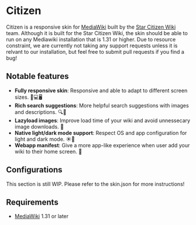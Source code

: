 # Citizen
Citizen is a responsive skin for [MediaWiki](https://www.mediawiki.org) built by the [Star Citizen Wiki](https://starcitizen.tools) team. Although it is built for the Star Citizen Wiki, the skin should be able to run on any Mediawiki installation that is 1.31 or higher. Due to resource constraint, we are currently not taking any support requests unless it is relvant to our installation, but feel free to submit pull requests if you find a bug!

## Notable features
* **Fully responsive skin**: Responsive and able to adapt to different screen sizes. 📱💻🖥️
* **Rich search suggestions**: More helpful search suggestions with images and descriptions. 🔍👀
* **Lazyload images**: Improve load time of your wiki and avoid unnessecary image downloads. 🚀
* **Native light/dark mode support**: Respect OS and app configuration for light and dark mode. ☀️🌙
* **Webapp manifest**: Give a more app-like experience when user add your wiki to their home screen. 📱

## Configurations
This section is still WIP. Please refer to the skin.json for more instructions!

## Requirements
* [MediaWiki](https://www.mediawiki.org) 1.31 or later
